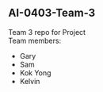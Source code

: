 <h2> AI-0403-Team-3 </h2>
Team 3 repo for Project<br>
Team members:
<ul>
  <li>Gary</li>
  <li>Sam</li>
  <li>Kok Yong</li>
  <li>Kelvin</li>
</ul>
